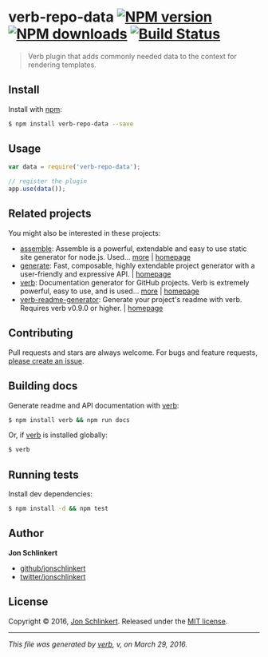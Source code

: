 # verb-repo-data [![NPM version](https://img.shields.io/npm/v/verb-repo-data.svg?style=flat)](https://www.npmjs.com/package/verb-repo-data) [![NPM downloads](https://img.shields.io/npm/dm/verb-repo-data.svg?style=flat)](https://npmjs.org/package/verb-repo-data) [![Build Status](https://img.shields.io/travis/jonschlinkert/verb-repo-data.svg?style=flat)](https://travis-ci.org/jonschlinkert/verb-repo-data)

> Verb plugin that adds commonly needed data to the context for rendering templates.

## Install

Install with [npm](https://www.npmjs.com/):

```sh
$ npm install verb-repo-data --save
```

## Usage

```js
var data = require('verb-repo-data');

// register the plugin
app.use(data());
```

## Related projects

You might also be interested in these projects:

* [assemble](https://www.npmjs.com/package/assemble): Assemble is a powerful, extendable and easy to use static site generator for node.js. Used… [more](https://www.npmjs.com/package/assemble) | [homepage](https://github.com/assemble/assemble)
* [generate](https://www.npmjs.com/package/generate): Fast, composable, highly extendable project generator with a user-friendly and expressive API. | [homepage](https://github.com/generate/generate)
* [verb](https://www.npmjs.com/package/verb): Documentation generator for GitHub projects. Verb is extremely powerful, easy to use, and is used… [more](https://www.npmjs.com/package/verb) | [homepage](https://github.com/verbose/verb)
* [verb-readme-generator](https://www.npmjs.com/package/verb-readme-generator): Generate your project's readme with verb. Requires verb v0.9.0 or higher. | [homepage](https://github.com/verbose/verb-readme-generator)

## Contributing

Pull requests and stars are always welcome. For bugs and feature requests, [please create an issue](https://github.com/jonschlinkert/verb-repo-data/issues/new).

## Building docs

Generate readme and API documentation with [verb](https://github.com/verbose/verb):

```sh
$ npm install verb && npm run docs
```

Or, if [verb](https://github.com/verbose/verb) is installed globally:

```sh
$ verb
```

## Running tests

Install dev dependencies:

```sh
$ npm install -d && npm test
```

## Author

**Jon Schlinkert**

* [github/jonschlinkert](https://github.com/jonschlinkert)
* [twitter/jonschlinkert](http://twitter.com/jonschlinkert)

## License

Copyright © 2016, [Jon Schlinkert](https://github.com/jonschlinkert).
Released under the [MIT license](https://github.com/jonschlinkert/verb-repo-data/blob/master/LICENSE).

***

_This file was generated by [verb](https://github.com/verbose/verb), v, on March 29, 2016._